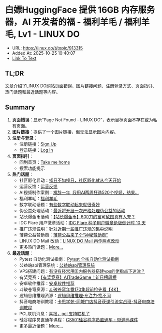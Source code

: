 # 白嫖HuggingFace 提供 16GB 内存服务器，AI 开发者的福 - 福利羊毛 / 福利羊毛, Lv1 - LINUX DO
- URL: https://linux.do/t/topic/913315
- Added At: 2025-10-25 10:40:07
- [Link To Text](2025-10-25-白嫖huggingface-提供-16gb-内存服务器，ai-开发者的福---福利羊毛-福利羊毛,-lv1---linux-do_raw.md)

## TL;DR
文章介绍了LINUX DO网站页面错误、图片链接问题、注册登录方式、页面指引、热门话题和最近话题等内容。

## Summary
1. **页面错误**：显示“Page Not Found - LINUX DO”，表示目标页面不存在或为私有页面。
2. **图片链接**：提供了一个图片链接，但无法显示图片内容。
3. **注册与登录**：
   - 注册链接：[Sign Up](https://linux.do/signup)
   - 登录链接：[Log In](https://linux.do/login)
4. **页面指引**：
   - 回到首页：[Take me home](https://linux.do/)
   - 搜索功能提示
5. **热门话题**：
   - 社区孵化启动：[择日不如撞日，社区孵化就从今天开始](https://linux.do/t/topic/1039951)
   - 运营反馈：[运营反馈](https://linux.do/c/feedback/2)
   - AI视频制作案例：[裸辞一年, 我用AI两周狂造520个视频，结果…](https://linux.do/t/topic/997596)
   - 福利羊毛：[福利羊毛](https://linux.do/c/welfare/36)
   - 数字联动话题：[有些数字联动起来就很奇妙](https://linux.do/t/topic/1065896)
   - 伪公益处理活动：[最近将开展一次严格处理伪公益的活动](https://linux.do/t/topic/1083555)
   - 站长爆金币活动：[【站长爆金币】600刀的富可敌国真有人充？](https://linux.do/t/topic/1054658)
   - IDC Flare 用户徽章活动：[IDC Flare 种子用户徽章绝版倒计时 10 天](https://linux.do/t/topic/1019009)
   - 推广违规说明：[针对近期一些推广违规的集中说明](https://linux.do/t/topic/991874)
   - 薄荷公益赞助商：[薄荷公益来了个“神秘赞助商”](https://linux.do/t/topic/1040398)
   - LINUX DO Mail 改动：[LINUX DO Mail 再作两点改动](https://linux.do/t/topic/1044408)
   - 更多热门话题：[More…](https://linux.do/top)
6. **最近话题**：
   - Pytest 自动化测试指南：[Pytest 全栈自动化测试指南](https://linux.do/t/topic/1090246)
   - 公益站api管理系统：[公益站api管理系统](https://linux.do/t/topic/1090242)
   - VPS搭建问题：[有没有经常用国内服务器搭建vps的佬指点下迷津？](https://linux.do/t/topic/1090240)
   - 有奖竞赛：[【有奖竞赛】AITradeGame上新日榜周榜](https://linux.do/t/topic/1090238)
   - 安卓软件推荐：[安卓软件推荐](https://linux.do/t/topic/1090229)
   - 斗破苍穹资源：[斗破苍穹年番170集超前抢先看【4K】](https://linux.do/t/topic/1090224)
   - 逻辑思维推理资源：[逻辑思维推理·专注力·找不同](https://linux.do/t/topic/1090221)
   - 抖音电商培训教程：[卡思学苑-同城门店抖音获课引流实战班-抖音电商培训教程](https://linux.do/t/topic/1090215)
   - PCL联机消息：[喜报，pcl 支持联机了](https://linux.do/t/topic/1090196)
   - 硅谷程序员直通车课程：[CS501硅谷程序员直通车 - 带源码课件](https://linux.do/t/topic/1090192)
   - 更多最近话题：[More…](https://linux.do/latest)
